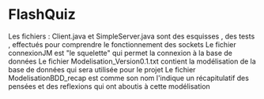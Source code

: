 # FlashQuiz

Les fichiers : Client.java et SimpleServer.java sont des esquisses , des tests , effectués pour comprendre le fonctionnement des sockets
Le fichier connexionJM est "le squelette" qui permet la connexion à la base de données
Le fichier Modelisation_Version0.1.txt contient la modélisation de la base de données qui sera utilisée pour le projet
Le fichier ModelisationBDD_recap est comme son nom l'indique un récapitulatif des pensées et des reflexions qui ont aboutis à cette modélisation
